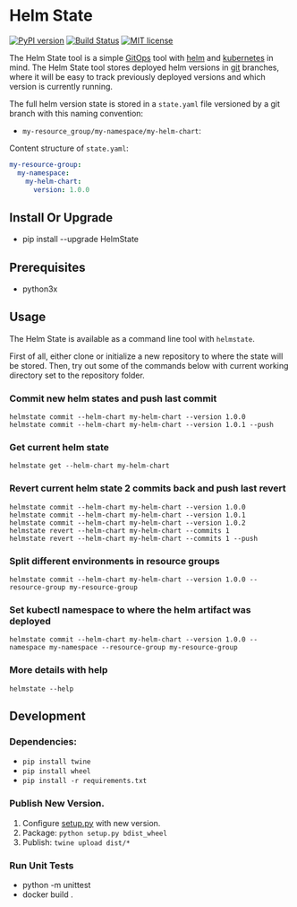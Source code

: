 # Helm State

[![PyPI version](https://badge.fury.io/py/HelmState.svg)](https://badge.fury.io/py/HelmState)
[![Build Status](https://travis-ci.com/hansehe/HelmState.svg?branch=master)](https://travis-ci.com/hansehe/HelmState)
[![MIT license](http://img.shields.io/badge/license-MIT-brightgreen.svg)](http://opensource.org/licenses/MIT)

The Helm State tool is a simple [GitOps](https://www.gitops.tech/) tool with [helm](https://helm.sh/) and [kubernetes](https://kubernetes.io/) in mind.
The Helm State tool stores deployed helm versions in [git](https://git-scm.com/) branches, 
where it will be easy to track previously deployed versions and which version is currently running.

The full helm version state is stored in a `state.yaml` file versioned by a git branch with this naming convention:
- `my-resource_group/my-namespace/my-helm-chart`:

Content structure of `state.yaml`:
```yaml
my-resource-group:
  my-namespace:
    my-helm-chart: 
      version: 1.0.0
```


## Install Or Upgrade
- pip install --upgrade HelmState

## Prerequisites
- python3x

## Usage
The Helm State is available as a command line tool with `helmstate`.

First of all, either clone or initialize a new repository to where the state will be stored.
Then, try out some of the commands below with current working directory set to the repository folder.

### Commit new helm states and push last commit
```
helmstate commit --helm-chart my-helm-chart --version 1.0.0
helmstate commit --helm-chart my-helm-chart --version 1.0.1 --push
```

### Get current helm state
```
helmstate get --helm-chart my-helm-chart
```

### Revert current helm state 2 commits back and push last revert
```
helmstate commit --helm-chart my-helm-chart --version 1.0.0
helmstate commit --helm-chart my-helm-chart --version 1.0.1
helmstate commit --helm-chart my-helm-chart --version 1.0.2
helmstate revert --helm-chart my-helm-chart --commits 1
helmstate revert --helm-chart my-helm-chart --commits 1 --push
```

### Split different environments in resource groups
```
helmstate commit --helm-chart my-helm-chart --version 1.0.0 --resource-group my-resource-group
```

### Set kubectl namespace to where the helm artifact was deployed
```
helmstate commit --helm-chart my-helm-chart --version 1.0.0 --namespace my-namespace --resource-group my-resource-group
```

### More details with help
```
helmstate --help
```

## Development

### Dependencies:
  - `pip install twine`
  - `pip install wheel`
  - `pip install -r requirements.txt`

### Publish New Version.
1. Configure [setup.py](./setup.py) with new version.
2. Package: `python setup.py bdist_wheel`
3. Publish: `twine upload dist/*`

### Run Unit Tests
- python -m unittest
- docker build .